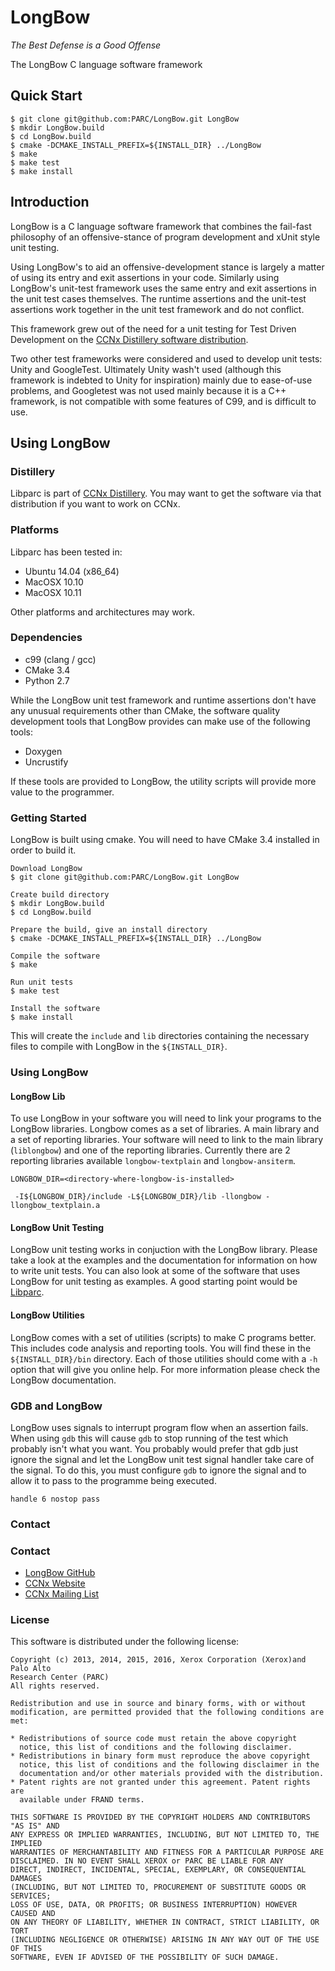LongBow
=======
_The Best Defense is a Good Offense_

The LongBow C language software framework

## Quick Start ##
```
$ git clone git@github.com:PARC/LongBow.git LongBow
$ mkdir LongBow.build
$ cd LongBow.build
$ cmake -DCMAKE_INSTALL_PREFIX=${INSTALL_DIR} ../LongBow
$ make
$ make test
$ make install
```

## Introduction ##

LongBow is a C language software framework that combines the fail-fast philosophy of an offensive-stance of program development and xUnit style unit testing.

Using LongBow's to aid an offensive-development stance is largely a matter of using its entry and exit assertions in your code.  Similarly using LongBow's unit-test framework uses the same entry and exit assertions in the unit test cases themselves.  The runtime assertions and the unit-test assertions work together in the unit test framework and do not conflict.

This framework grew out of the need for a unit testing for Test Driven Development on the [CCNx Distillery software distribution](https://github.com/PARC/CCNx_Distillery).

Two other test frameworks were considered and used to develop unit tests: Unity and GoogleTest.  Ultimately Unity wash't used (although this framework is indebted to Unity for inspiration) mainly due to ease-of-use problems, and Googletest was not used mainly because it is a C++ framework, is not compatible with some features of C99, and is difficult to use.

## Using LongBow ##

### Distillery ###

Libparc is part of [CCNx Distillery](https://github.com/PARC/CCNx_Distillery). You may want to get the software via that distribution if you want to work on CCNx.

### Platforms ###

Libparc has been tested in:

- Ubuntu 14.04 (x86_64)
- MacOSX 10.10
- MacOSX 10.11

Other platforms and architectures may work.

### Dependencies ###

- c99 (clang / gcc)
- CMake 3.4
- Python 2.7

While the LongBow unit test framework and runtime assertions don't have any unusual requirements other than CMake, the software quality development tools that LongBow provides can make use of the following tools:

- Doxygen
- Uncrustify

If these tools are provided to LongBow, the utility scripts will provide more value to the programmer.

### Getting Started ###

LongBow is built using cmake. You will need to have CMake 3.4 installed in order to build it.

```
Download LongBow
$ git clone git@github.com:PARC/LongBow.git LongBow

Create build directory
$ mkdir LongBow.build
$ cd LongBow.build

Prepare the build, give an install directory
$ cmake -DCMAKE_INSTALL_PREFIX=${INSTALL_DIR} ../LongBow

Compile the software
$ make

Run unit tests
$ make test

Install the software
$ make install
```

This will create the `include` and `lib` directories containing the necessary files to compile with LongBow in the `${INSTALL_DIR}`.


### Using LongBow ###

#### LongBow Lib

To use LongBow in your software you will need to link your programs to the LongBow libraries.  Longbow comes as a set of libraries. A main library and a set of reporting libraries.  Your software will need to link to the main library (`liblongbow`) and one of the reporting libraries.  Currently there are 2 reporting libraries available `longbow-textplain` and `longbow-ansiterm`.

```
LONGBOW_DIR=<directory-where-longbow-is-installed>

 -I${LONGBOW_DIR}/include -L${LONGBOW_DIR}/lib -llongbow -llongbow_textplain.a
```

#### LongBow Unit Testing

LongBow unit testing works in conjuction with the LongBow library. Please take a look at the examples and the documentation for information on how to write unit tests.  You can also look at some of the software that uses LongBow for unit testing as examples.  A good starting point would be [Libparc](https://github.com/PARC/Libparc).

#### LongBow Utilities

LongBow comes with a set of utilities (scripts) to make C programs better. This includes code analysis and reporting tools. You will find these in the `${INSTALL_DIR}/bin` directory. Each of those utilities should come with a `-h` option that will give you online help. For more information please check the LongBow documentation.

### GDB and LongBow ###
LongBow uses signals to interrupt program flow when an assertion fails.
When using `gdb` this will cause `gdb` to stop running of the test which probably isn't what you want.
You probably would prefer that gdb just ignore the signal and let the LongBow unit test signal handler take care of the signal.
To do this, you must configure `gdb` to ignore the signal and to allow it to pass to the programme being executed.

`handle 6 nostop pass`

### Contact ###

### Contact ###

- [LongBow GitHub](https://github.com/PARC/LongBow)
- [CCNx Website](http://www.ccnx.org/)
- [CCNx Mailing List](https://www.ccnx.org/mailman/listinfo/ccnx/)

### License ###

This software is distributed under the following license:

```
Copyright (c) 2013, 2014, 2015, 2016, Xerox Corporation (Xerox)and Palo Alto
Research Center (PARC)
All rights reserved.

Redistribution and use in source and binary forms, with or without
modification, are permitted provided that the following conditions are met:

* Redistributions of source code must retain the above copyright
  notice, this list of conditions and the following disclaimer.
* Redistributions in binary form must reproduce the above copyright
  notice, this list of conditions and the following disclaimer in the
  documentation and/or other materials provided with the distribution.
* Patent rights are not granted under this agreement. Patent rights are
  available under FRAND terms.

THIS SOFTWARE IS PROVIDED BY THE COPYRIGHT HOLDERS AND CONTRIBUTORS "AS IS" AND
ANY EXPRESS OR IMPLIED WARRANTIES, INCLUDING, BUT NOT LIMITED TO, THE IMPLIED
WARRANTIES OF MERCHANTABILITY AND FITNESS FOR A PARTICULAR PURPOSE ARE
DISCLAIMED. IN NO EVENT SHALL XEROX or PARC BE LIABLE FOR ANY
DIRECT, INDIRECT, INCIDENTAL, SPECIAL, EXEMPLARY, OR CONSEQUENTIAL DAMAGES
(INCLUDING, BUT NOT LIMITED TO, PROCUREMENT OF SUBSTITUTE GOODS OR SERVICES;
LOSS OF USE, DATA, OR PROFITS; OR BUSINESS INTERRUPTION) HOWEVER CAUSED AND
ON ANY THEORY OF LIABILITY, WHETHER IN CONTRACT, STRICT LIABILITY, OR TORT
(INCLUDING NEGLIGENCE OR OTHERWISE) ARISING IN ANY WAY OUT OF THE USE OF THIS
SOFTWARE, EVEN IF ADVISED OF THE POSSIBILITY OF SUCH DAMAGE.
```
